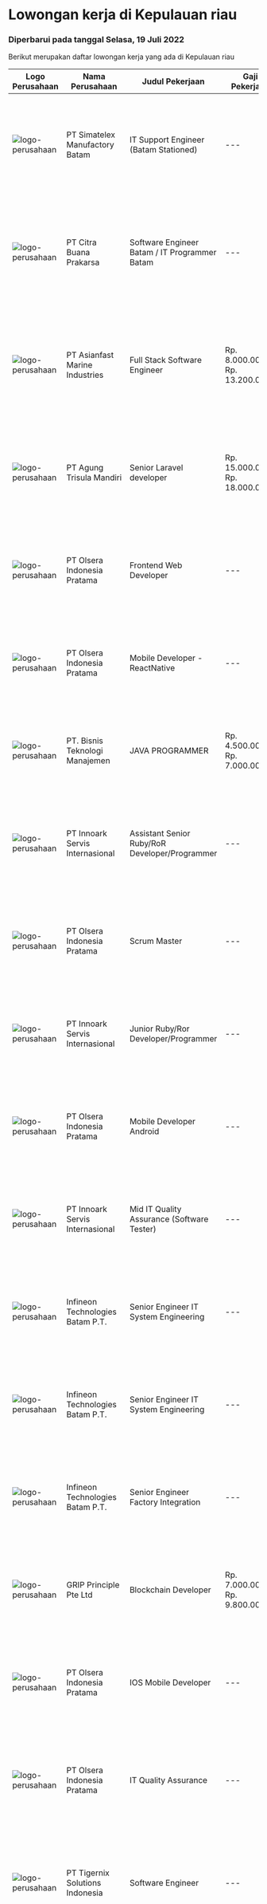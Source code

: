 
  # Lowongan kerja di Kepulauan riau

  ### Diperbarui pada tanggal Selasa, 19 Juli 2022

  Berikut merupakan daftar lowongan kerja yang ada di Kepulauan riau

  |Logo Perusahaan | Nama Perusahaan | Judul Pekerjaan | Gaji Pekerjaan | Lokasi | Deskripsi | Tanggal diunggah | Pranala |
  | -------------- | --------------- | --------------- | --------- | --------- | -------------- | ------- | ----------- |
  |![logo-perusahaan](https://image-service-cdn.seek.com.au/19aaa57caf4ff95a513c7474e8446462f2a837fc/ee4dce1061f3f616224767ad58cb2fc751b8d2dc)|PT Simatelex Manufactory Batam|IT Support Engineer (Batam Stationed)|---|Batam|Responsible for managing domain infrastructure to the IT network environment, monitoring exchange email services, managing daily housekeeping work and...|Senin, 18 Juli 2022|https://www.jobstreet.co.id/id/job/it-support-engineer-batam-stationed-3959896?token=0~9fcb0552-1a7d-4acb-9912-58a6bf748bcb&sectionRank=1&jobId=jobstreet-id-job-3959896|
|![logo-perusahaan](https://image-service-cdn.seek.com.au/5f91c90d0b53149e16be1172972897adca1442a2/ee4dce1061f3f616224767ad58cb2fc751b8d2dc)|PT Citra Buana Prakarsa|Software Engineer Batam / IT Programmer Batam|---|Batam|3+ years of experience in software engineering. Extensive experience in C# and ASP.NET languages. Experience with scalable and high available software...|Minggu, 17 Juli 2022|https://www.jobstreet.co.id/id/job/software-engineer-batam-it-programmer-batam-3949992?token=0~9fcb0552-1a7d-4acb-9912-58a6bf748bcb&sectionRank=2&jobId=jobstreet-id-job-3949992|
|![logo-perusahaan](https://image-service-cdn.seek.com.au/1dc31747c783b21b6bfe75a6473b0d65ac78b1b1/ee4dce1061f3f616224767ad58cb2fc751b8d2dc)|PT Asianfast Marine Industries|Full Stack Software Engineer|Rp. 8.000.000-Rp. 13.200.000|Batam|Duties and Responsibilities   Managing the complete software development process from conception to deployment Maintaining and upgrading the software...|Minggu, 17 Juli 2022|https://www.jobstreet.co.id/id/job/full-stack-software-engineer-3949618?token=0~9fcb0552-1a7d-4acb-9912-58a6bf748bcb&sectionRank=3&jobId=jobstreet-id-job-3949618|
|![logo-perusahaan](https://image-service-cdn.seek.com.au/6306e67940498d3926db1dc3b6d5982a669ee958/ee4dce1061f3f616224767ad58cb2fc751b8d2dc)|PT Agung Trisula Mandiri|Senior Laravel developer|Rp. 15.000.000-Rp. 18.000.000|Batam|PT Agung Trisula mandiri is software development company with a headquarter in Batam, Indonesia. We offers a wide range of services: Web development,...|Sabtu, 16 Juli 2022|https://www.jobstreet.co.id/id/job/senior-laravel-developer-3947458?token=0~9fcb0552-1a7d-4acb-9912-58a6bf748bcb&sectionRank=4&jobId=jobstreet-id-job-3947458|
|![logo-perusahaan](https://image-service-cdn.seek.com.au/90e9bb2e5bcac40b68d491aafb34203d371349a1/ee4dce1061f3f616224767ad58cb2fc751b8d2dc)|PT Olsera Indonesia Pratama|Frontend Web Developer|---|Jakarta Raya|Responsibilities: Development in an AGILE environment Create good product with accessibility and security compliance Create good product with...|Jumat, 15 Juli 2022|https://www.jobstreet.co.id/id/job/frontend-web-developer-3938892?token=0~9fcb0552-1a7d-4acb-9912-58a6bf748bcb&sectionRank=5&jobId=jobstreet-id-job-3938892|
|![logo-perusahaan](https://image-service-cdn.seek.com.au/90e9bb2e5bcac40b68d491aafb34203d371349a1/ee4dce1061f3f616224767ad58cb2fc751b8d2dc)|PT Olsera Indonesia Pratama|Mobile Developer - ReactNative|---|Bandung|Responsibilities: Development in an AGILE environment Create good product with accessibility and security compliance Create good product with...|Jumat, 15 Juli 2022|https://www.jobstreet.co.id/id/job/mobile-developer-reactnative-3938899?token=0~9fcb0552-1a7d-4acb-9912-58a6bf748bcb&sectionRank=6&jobId=jobstreet-id-job-3938899|
|![logo-perusahaan](https://image-service-cdn.seek.com.au/070c4f5fd5a72b108dde6f33257c8f456ed5e2aa/ee4dce1061f3f616224767ad58cb2fc751b8d2dc)|PT. Bisnis Teknologi Manajemen|JAVA PROGRAMMER|Rp. 4.500.000-Rp. 7.000.000|Batam|Job Description: Focus on improving and enhancing existing software and solutions Build efficient, scalable, reusable modules, APIs and web...|Kamis, 14 Juli 2022|https://www.jobstreet.co.id/id/job/java-programmer-3943967?token=0~9fcb0552-1a7d-4acb-9912-58a6bf748bcb&sectionRank=7&jobId=jobstreet-id-job-3943967|
|![logo-perusahaan](https://image-service-cdn.seek.com.au/03d5b2909306d41d8d881d2ac7cfb4a0d8a47045/ee4dce1061f3f616224767ad58cb2fc751b8d2dc)|PT Innoark Servis Internasional|Assistant Senior Ruby/RoR Developer/Programmer|---|Batam|Responsibilities: Working on project-based requirements Providing solution for issues Providing idea to maintain and improve current working system Be...|Kamis, 14 Juli 2022|https://www.jobstreet.co.id/id/job/assistant-senior-ruby-ror-developer-programmer-3944254?token=0~9fcb0552-1a7d-4acb-9912-58a6bf748bcb&sectionRank=8&jobId=jobstreet-id-job-3944254|
|![logo-perusahaan](https://image-service-cdn.seek.com.au/90e9bb2e5bcac40b68d491aafb34203d371349a1/ee4dce1061f3f616224767ad58cb2fc751b8d2dc)|PT Olsera Indonesia Pratama|Scrum Master|---|Tangerang|Qualification: Minimal 1 year experience as a scrum master or project manager Understand project management and service delivery Fully understand...|Jumat, 15 Juli 2022|https://www.jobstreet.co.id/id/job/scrum-master-3946149?token=0~9fcb0552-1a7d-4acb-9912-58a6bf748bcb&sectionRank=9&jobId=jobstreet-id-job-3946149|
|![logo-perusahaan](https://image-service-cdn.seek.com.au/03d5b2909306d41d8d881d2ac7cfb4a0d8a47045/ee4dce1061f3f616224767ad58cb2fc751b8d2dc)|PT Innoark Servis Internasional|Junior Ruby/Ror Developer/Programmer|---|Batam|Responsibilities: - Working on project-based requirements- Providing solution for issues-Work with the technical and product team to develop company...|Kamis, 14 Juli 2022|https://www.jobstreet.co.id/id/job/junior-ruby-ror-developer-programmer-3944264?token=0~9fcb0552-1a7d-4acb-9912-58a6bf748bcb&sectionRank=10&jobId=jobstreet-id-job-3944264|
|![logo-perusahaan](https://image-service-cdn.seek.com.au/90e9bb2e5bcac40b68d491aafb34203d371349a1/ee4dce1061f3f616224767ad58cb2fc751b8d2dc)|PT Olsera Indonesia Pratama|Mobile Developer Android|---|Jakarta Raya|Responsibilities: Development in an AGILE environment Create good product with accessibility and security compliance Create good product with...|Jumat, 15 Juli 2022|https://www.jobstreet.co.id/id/job/mobile-developer-android-3938902?token=0~9fcb0552-1a7d-4acb-9912-58a6bf748bcb&sectionRank=11&jobId=jobstreet-id-job-3938902|
|![logo-perusahaan](https://image-service-cdn.seek.com.au/03d5b2909306d41d8d881d2ac7cfb4a0d8a47045/ee4dce1061f3f616224767ad58cb2fc751b8d2dc)|PT Innoark Servis Internasional|Mid IT Quality Assurance (Software Tester)|---|Batam|Execute all testing tasks based on the test scenarios. Build test scenarios based on the business requirements. Build test cases for the agreed test...|Rabu, 13 Juli 2022|https://www.jobstreet.co.id/id/job/mid-it-quality-assurance-software-tester-3943393?token=0~9fcb0552-1a7d-4acb-9912-58a6bf748bcb&sectionRank=12&jobId=jobstreet-id-job-3943393|
|![logo-perusahaan](https://image-service-cdn.seek.com.au/826dac9b4a28655c2e0b43abeb64a0726cc8961c/ee4dce1061f3f616224767ad58cb2fc751b8d2dc)|Infineon Technologies Batam P.T.|Senior Engineer IT System Engineering|---|Batam|Part of your life. Part of tomorrow.Infineon is a world leader in semiconductor solutions that make life easier, safer, and greener. Our solutions for...|Selasa, 12 Juli 2022|https://www.jobstreet.co.id/id/job/senior-engineer-it-system-engineering-9765129/origin/sg?token=0~9fcb0552-1a7d-4acb-9912-58a6bf748bcb&sectionRank=13&jobId=jobstreet-sg-job-9765129|
|![logo-perusahaan](https://image-service-cdn.seek.com.au/826dac9b4a28655c2e0b43abeb64a0726cc8961c/ee4dce1061f3f616224767ad58cb2fc751b8d2dc)|Infineon Technologies Batam P.T.|Senior Engineer IT System Engineering|---|Batam|Part of your life. Part of tomorrow.Infineon is a world leader in semiconductor solutions that make life easier, safer, and greener. Our solutions for...|Selasa, 12 Juli 2022|https://www.jobstreet.co.id/id/job/senior-engineer-it-system-engineering-9765392/origin/sg?token=0~9fcb0552-1a7d-4acb-9912-58a6bf748bcb&sectionRank=14&jobId=jobstreet-sg-job-9765392|
|![logo-perusahaan](https://image-service-cdn.seek.com.au/826dac9b4a28655c2e0b43abeb64a0726cc8961c/ee4dce1061f3f616224767ad58cb2fc751b8d2dc)|Infineon Technologies Batam P.T.|Senior Engineer Factory Integration|---|Batam|Part of your life. Part of tomorrow.Infineon is a world leader in semiconductor solutions that make life easier, safer, and greener. Our solutions for...|Kamis, 14 Juli 2022|https://www.jobstreet.co.id/id/job/senior-engineer-factory-integration-9742754/origin/sg?token=0~9fcb0552-1a7d-4acb-9912-58a6bf748bcb&sectionRank=15&jobId=jobstreet-sg-job-9742754|
|![logo-perusahaan](https://image-service-cdn.seek.com.au/8c51cf5dbd86347d252e50eeeb10453b339c5fb7/ee4dce1061f3f616224767ad58cb2fc751b8d2dc)|GRIP Principle Pte Ltd|Blockchain Developer|Rp. 7.000.000-Rp. 9.800.000|Batam|WHAT YOU WILL LEARN Strengthen your full-stack programming skills You'll learn how to write clean code by adhering to our programming best practices...|Selasa, 12 Juli 2022|https://www.jobstreet.co.id/id/job/blockchain-developer-3934917?token=0~9fcb0552-1a7d-4acb-9912-58a6bf748bcb&sectionRank=16&jobId=jobstreet-id-job-3934917|
|![logo-perusahaan](https://image-service-cdn.seek.com.au/90e9bb2e5bcac40b68d491aafb34203d371349a1/ee4dce1061f3f616224767ad58cb2fc751b8d2dc)|PT Olsera Indonesia Pratama|IOS Mobile Developer|---|Jakarta Raya|Responsibilities: Development in an AGILE environment Build reusable codes and libraries Create good product with accessibility and security...|Jumat, 15 Juli 2022|https://www.jobstreet.co.id/id/job/ios-mobile-developer-3938890?token=0~9fcb0552-1a7d-4acb-9912-58a6bf748bcb&sectionRank=17&jobId=jobstreet-id-job-3938890|
|![logo-perusahaan](https://image-service-cdn.seek.com.au/90e9bb2e5bcac40b68d491aafb34203d371349a1/ee4dce1061f3f616224767ad58cb2fc751b8d2dc)|PT Olsera Indonesia Pratama|IT Quality Assurance|---|Jakarta Raya|Responsibilities: Review requirements, specifications and technical design documents Collaborate with team to develop effective strategies and test...|Selasa, 12 Juli 2022|https://www.jobstreet.co.id/id/job/it-quality-assurance-3952776?token=0~9fcb0552-1a7d-4acb-9912-58a6bf748bcb&sectionRank=18&jobId=jobstreet-id-job-3952776|
|![logo-perusahaan](https://image-service-cdn.seek.com.au/d4d06467c766a31d87825dc4465efd49dc121835/ee4dce1061f3f616224767ad58cb2fc751b8d2dc)|PT Tigernix Solutions Indonesia|Software Engineer|---|Batam|Skills and Qualifications:  Familiar with at least 1 programming language. Have a good-logic and problem-solving skills. Have a high willingness to...|Selasa, 12 Juli 2022|https://www.jobstreet.co.id/id/job/software-engineer-3953471?token=0~9fcb0552-1a7d-4acb-9912-58a6bf748bcb&sectionRank=19&jobId=jobstreet-id-job-3953471|
|![logo-perusahaan](https://image-service-cdn.seek.com.au/8c51cf5dbd86347d252e50eeeb10453b339c5fb7/ee4dce1061f3f616224767ad58cb2fc751b8d2dc)|GRIP Principle Pte Ltd|Senior Full Stack Developer|Rp. 9.000.000-Rp. 12.600.000|Batam|WHAT YOU WILL LEARN Strengthen your full-stack programming skills You'll learn how to write clean code by adhering to our programming best practices...|Senin, 11 Juli 2022|https://www.jobstreet.co.id/id/job/senior-full-stack-developer-3933845?token=0~9fcb0552-1a7d-4acb-9912-58a6bf748bcb&sectionRank=20&jobId=jobstreet-id-job-3933845|
|![logo-perusahaan](https://image-service-cdn.seek.com.au/8c51cf5dbd86347d252e50eeeb10453b339c5fb7/ee4dce1061f3f616224767ad58cb2fc751b8d2dc)|GRIP Principle Pte Ltd|Mobile Developer|---|Batam|WHAT YOU WILL LEARN Strengthen your full-stack programming skills You'll learn how to write clean code by adhering to our programming best practices...|Senin, 11 Juli 2022|https://www.jobstreet.co.id/id/job/mobile-developer-3933844?token=0~9fcb0552-1a7d-4acb-9912-58a6bf748bcb&sectionRank=21&jobId=jobstreet-id-job-3933844|
|![logo-perusahaan](https://image-service-cdn.seek.com.au/8c51cf5dbd86347d252e50eeeb10453b339c5fb7/ee4dce1061f3f616224767ad58cb2fc751b8d2dc)|GRIP Principle Pte Ltd|DevOps Engineer|Rp. 7.500.000-Rp. 10.500.000|Batam|WHAT YOU WILL LEARN  Develop your problem-solving skills and be a team player You’ll have the opportunity to solve challenging problems with the other...|Rabu, 13 Juli 2022|https://www.jobstreet.co.id/id/job/devops-engineer-3936320?token=0~9fcb0552-1a7d-4acb-9912-58a6bf748bcb&sectionRank=22&jobId=jobstreet-id-job-3936320|
|![logo-perusahaan](https://image-service-cdn.seek.com.au/8c51cf5dbd86347d252e50eeeb10453b339c5fb7/ee4dce1061f3f616224767ad58cb2fc751b8d2dc)|GRIP Principle Pte Ltd|Python Developer|Rp. 6.000.000-Rp. 9.000.000|Batam|WHAT YOU WILL LEARN Strengthen your full-stack programming skills You'll learn how to write clean code by adhering to our programming best practices...|Senin, 11 Juli 2022|https://www.jobstreet.co.id/id/job/python-developer-3933850?token=0~9fcb0552-1a7d-4acb-9912-58a6bf748bcb&sectionRank=23&jobId=jobstreet-id-job-3933850|
|![logo-perusahaan](https://image-service-cdn.seek.com.au/abf296bd91f8d6875073b1d919f8980bdd50bf3a/ee4dce1061f3f616224767ad58cb2fc751b8d2dc)|PT TDK ELECTRONICS INDONESIA|IT - Application Developer|---|Batam|Tasks and responsibilities Ensuring the availability and reliability of the System. Ensuring adequate license required for running the System...|Sabtu, 09 Juli 2022|https://www.jobstreet.co.id/id/job/it-application-developer-3938878?token=0~9fcb0552-1a7d-4acb-9912-58a6bf748bcb&sectionRank=24&jobId=jobstreet-id-job-3938878|
|![logo-perusahaan](https://image-service-cdn.seek.com.au/35a9762aa8b676d6d8973a17082fe237e8fdea89/ee4dce1061f3f616224767ad58cb2fc751b8d2dc)|Universitas Universal|WEB DEVELOPER (PENEMPATAN DI BATAM)|Rp. 4.200.000-Rp. 4.500.000|Jakarta Raya|Tugas dan Tanggung Jawab: Membangun dan mengoperasikan website; Menulis fungsi-fungsi logika program dengan rapi dan terorganisir; Mengembangkan ide...|Senin, 11 Juli 2022|https://www.jobstreet.co.id/id/job/web-developer-penempatan-di-batam-3951700?token=0~9fcb0552-1a7d-4acb-9912-58a6bf748bcb&sectionRank=25&jobId=jobstreet-id-job-3951700|
|![logo-perusahaan](https://image-service-cdn.seek.com.au/90e9bb2e5bcac40b68d491aafb34203d371349a1/ee4dce1061f3f616224767ad58cb2fc751b8d2dc)|PT Olsera Indonesia Pratama|Back End Developer|---|Jakarta Raya|Responsibilities: Development in an AGILE environment Create good product with accessibility and security compliance Create good product with...|Sabtu, 09 Juli 2022|https://www.jobstreet.co.id/id/job/back-end-developer-3938895?token=0~9fcb0552-1a7d-4acb-9912-58a6bf748bcb&sectionRank=26&jobId=jobstreet-id-job-3938895|
|![logo-perusahaan](https://image-service-cdn.seek.com.au/03d5b2909306d41d8d881d2ac7cfb4a0d8a47045/ee4dce1061f3f616224767ad58cb2fc751b8d2dc)|PT Innoark Servis Internasional|Backend .NET Developer|---|Bandung|.NET Developer responsibilities include: Analyzing system requirements and prioritizing tasks Writing clean, testable code using .NET programming...|Selasa, 12 Juli 2022|https://www.jobstreet.co.id/id/job/backend-.net-developer-3953152?token=0~9fcb0552-1a7d-4acb-9912-58a6bf748bcb&sectionRank=27&jobId=jobstreet-id-job-3953152|
|![logo-perusahaan](https://image-service-cdn.seek.com.au/172664a5febff8fd42d31382d564aeb810090045/ee4dce1061f3f616224767ad58cb2fc751b8d2dc)|PT Epson Batam|PROGRAMMER|---|Batam|Requirements: Candidate must possess at least Diploma/ Bachelor's Degree in Engineering Computer, Computer Science/Information Technology or...|Rabu, 06 Juli 2022|https://www.jobstreet.co.id/id/job/programmer-3946483?token=0~9fcb0552-1a7d-4acb-9912-58a6bf748bcb&sectionRank=28&jobId=jobstreet-id-job-3946483|
|![logo-perusahaan](https://image-service-cdn.seek.com.au/90e9bb2e5bcac40b68d491aafb34203d371349a1/ee4dce1061f3f616224767ad58cb2fc751b8d2dc)|PT Olsera Indonesia Pratama|UI/UX Designer|---|Jakarta Raya|JOB DESCRIPTION We are looking for a UI/UX Designer to turn our ideas into business goals. The incumbent is instrumental to address our customers’...|Rabu, 06 Juli 2022|https://www.jobstreet.co.id/id/job/ui-ux-designer-3945661?token=0~9fcb0552-1a7d-4acb-9912-58a6bf748bcb&sectionRank=29&jobId=jobstreet-id-job-3945661|
|![logo-perusahaan](https://image-service-cdn.seek.com.au/6ae8e1daef3d2d4e28786ab1f211e002805109dc/ee4dce1061f3f616224767ad58cb2fc751b8d2dc)|PT Cladtek Bi Metal Manufacturing|IT INFRASTRUCTURE|---|Batam|- Strong experience and knowledge of networking concepts : TCP/IP, OSI, Routing and Switching, Cisco Networks, Aruba Networks and firewall...|Rabu, 29 Juni 2022|https://www.jobstreet.co.id/id/job/it-infrastructure-3937683?token=0~9fcb0552-1a7d-4acb-9912-58a6bf748bcb&sectionRank=30&jobId=jobstreet-id-job-3937683|


  [Kembali ke daftar lowongan kerja 🔙](../README.md#daftar-lowongan-kerja)
  